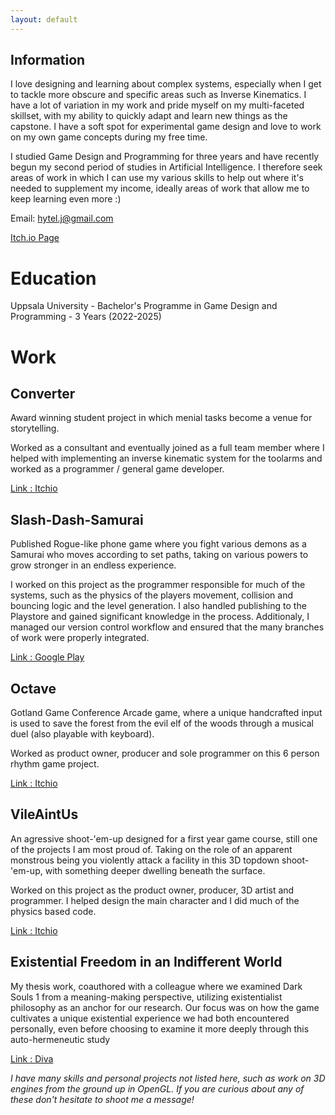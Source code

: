```yaml
---
layout: default
---
```

## Information

 I love designing and learning about complex systems, especially when I get to tackle more obscure and specific areas such as Inverse Kinematics. I have a lot of variation in my work and pride myself on my multi-faceted skillset, with my ability to quickly adapt and learn new things as the capstone. I have a soft spot for experimental game design and love to work on my own game concepts during my free time.

I studied Game Design and Programming for three years and have recently begun my second period of studies in Artificial Intelligence. I therefore seek areas of work in which I can use my various skills to help out where it's needed to supplement my income, ideally areas of work that allow me to keep learning even more   :)

Email: hytel.j@gmail.com

[Itch.io Page](https://hytel.itch.io/) 

# Education

Uppsala University - Bachelor's Programme in Game Design and Programming - 3 Years (2022-2025)

# Work

## Converter
Award winning student project in which menial tasks become a venue for storytelling. 

Worked as a consultant and eventually joined as a full team member where I helped with implementing an inverse kinematic system for the toolarms and worked as a programmer / general game developer.

[Link : Itchio](https://gurradesu.itch.io/converter)

## Slash-Dash-Samurai
Published Rogue-like phone game where you fight various demons as a Samurai who moves according to set paths, taking on various powers to grow stronger in an endless experience.

I worked on this project as the programmer responsible for much of the systems, such as the physics of the players movement, collision and bouncing logic and the level generation. I also handled publishing to the Playstore and gained significant knowledge in the process. Additionaly, I managed our version control workflow and ensured that the many branches of work were properly integrated.

[Link : Google Play](https://play.google.com/store/apps/details?id=com.DrownedPhone.SlashDashSamurai&hl=en)

## Octave
Gotland Game Conference Arcade game, where a unique handcrafted input is used to save the forest from the evil elf of the woods through a musical duel (also playable with keyboard).

Worked as product owner, producer and sole programmer on this 6 person rhythm game project.

[Link : Itchio](https://hytel.itch.io/octave)

## VileAintUs
An agressive shoot-'em-up designed for a first year game course, still one of the projects I am most proud of. Taking on the role of an apparent monstrous being you violently attack a facility in this 3D topdown shoot-'em-up, with something deeper dwelling beneath the surface.

Worked on this project as the product owner, producer, 3D artist and programmer. I helped design the main character and I did much of the physics based code.

[Link : Itchio](https://argali.itch.io/vile-aint-us)

## Existential Freedom in an Indifferent World
My thesis work, coauthored with a colleague where we examined Dark Souls 1 from a meaning-making perspective, utilizing existentialist philosophy as an anchor for our research. Our focus was on how the game cultivates a unique existential experience we had both encountered personally, even before choosing to examine it more deeply through this auto-hermeneutic study

[Link : Diva](https://www.diva-portal.org/smash/record.jsf?dswid=-4690&pid=diva2%3A1972505&c=1&searchType=SIMPLE&language=en&query=meaning+in+an+indifferent+world&af=%5B%22publicationTypeCode%3AstudentThesis%22%5D&aq=%5B%5B%5D%5D&aq2=%5B%5B%5D%5D&aqe=%5B%5D&noOfRows=50&sortOrder=author_sort_asc&sortOrder2=title_sort_asc&onlyFullText=false&sf=all)


_I have many skills and personal projects not listed here, such as work on 3D engines from the ground up in OpenGL. If you are curious about any of these don't hesitate to shoot me a message!_
